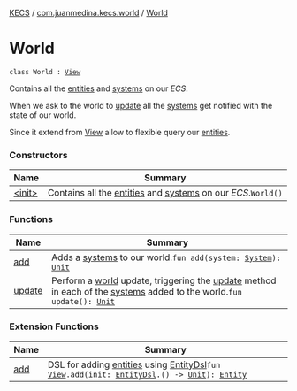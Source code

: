 [KECS](../../index.md) / [com.juanmedina.kecs.world](../index.md) / [World](./index.md)

# World

`class World : `[`View`](../../com.juanmedina.kecs.entity/-view/index.md)

Contains all the [entities](../../com.juanmedina.kecs.entity/-entity/index.md) and [systems](../../com.juanmedina.kecs.system/-system/index.md) on
our *ECS*.

When we ask to the world to [update](update.md) all the
[systems](../../com.juanmedina.kecs.system/-system/index.md) get notified with the state of our world.

Since it extend from [View](../../com.juanmedina.kecs.entity/-view/index.md) allow to flexible query our
[entities](../../com.juanmedina.kecs.entity/-entity/index.md).

### Constructors

| Name | Summary |
|---|---|
| [&lt;init&gt;](-init-.md) | Contains all the [entities](../../com.juanmedina.kecs.entity/-entity/index.md) and [systems](../../com.juanmedina.kecs.system/-system/index.md) on our *ECS*.`World()` |

### Functions

| Name | Summary |
|---|---|
| [add](add.md) | Adds a [systems](../../com.juanmedina.kecs.system/-system/index.md) to our world.`fun add(system: `[`System`](../../com.juanmedina.kecs.system/-system/index.md)`): `[`Unit`](https://kotlinlang.org/api/latest/jvm/stdlib/kotlin/-unit/index.html) |
| [update](update.md) | Perform a [world](../index.md) update, triggering the [update](../../com.juanmedina.kecs.system/-system/update.md) method in each of the [systems](../../com.juanmedina.kecs.system/-system/index.md) added to the world.`fun update(): `[`Unit`](https://kotlinlang.org/api/latest/jvm/stdlib/kotlin/-unit/index.html) |

### Extension Functions

| Name | Summary |
|---|---|
| [add](../../com.juanmedina.kecs.dsl/add.md) | DSL for adding [entities](../../com.juanmedina.kecs.entity/-entity/index.md) using [EntityDsl](../../com.juanmedina.kecs.dsl/-entity-dsl/index.md)`fun `[`View`](../../com.juanmedina.kecs.entity/-view/index.md)`.add(init: `[`EntityDsl`](../../com.juanmedina.kecs.dsl/-entity-dsl/index.md)`.() -> `[`Unit`](https://kotlinlang.org/api/latest/jvm/stdlib/kotlin/-unit/index.html)`): `[`Entity`](../../com.juanmedina.kecs.entity/-entity/index.md) |

